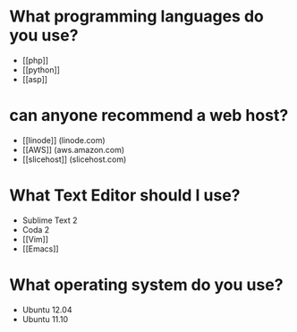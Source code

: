 
# What programming languages do you use?
* [[php]]
* [[python]]
* [[asp]]


# can anyone recommend a web host?
* [[linode]] (linode.com)
* [[AWS]] (aws.amazon.com)
* [[slicehost]] (slicehost.com)


# What Text Editor should I use?
* Sublime Text 2
* Coda 2
* [[Vim]]
* [[Emacs]]

# What operating system do you use?
* Ubuntu 12.04
* Ubuntu 11.10

